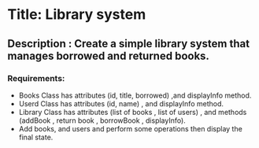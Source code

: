 # Title: Library system

## Description : Create a simple library system that manages borrowed and returned books.

### Requirements: 
- Books Class has attributes (id, title, borrowed) ,and displayInfo method.
- Userd Class has attributes (id, name) , and displayInfo method.
- Library Class has attributes (list of books , list of users) , and methods (addBook , return book , borrowBook , displayInfo).
- Add books, and users and perform some operations then display the final state.